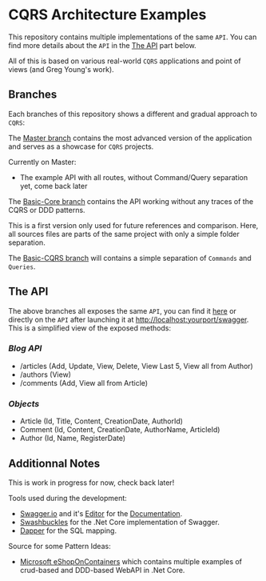 # CQRS Architecture Examples

This repository contains multiple implementations of the same `API`. You can find more details about the `API` in the [The API](https://github.com/Adraca/CQRS-Architecture-Examples#blog-api) part below.

All of this is based on various real-world `CQRS` applications and point of views (and Greg Young's work).

## Branches

Each branches of this repository shows a different and gradual approach to `CQRS`:

The [Master branch](https://github.com/Adraca/CQRS-Architecture-Examples/tree/master) contains the most advanced version of the application and serves as a showcase for `CQRS` projects.

Currently on Master:

- The example API with all routes, without Command/Query separation yet, come back later

The [Basic-Core branch](https://github.com/Adraca/CQRS-Architecture-Examples/tree/basic-core) contains the API working without any traces of the CQRS or DDD patterns.

This is a first version only used for future references and comparison. Here, all sources files are parts of the same project with only a simple folder separation.

The [Basic-CQRS branch](https://github.com/Adraca/CQRS-Architecture-Examples/tree/basic-cqrs) will contains a simple separation of `Commands` and `Queries`.


## The API

The above branches all exposes the same `API`, you can find it [here](https://github.com/Adraca/CQRS-Architecture-Examples/blob/master/swagger.yaml) or directly on the `API` after launching it at [http://localhost:yourport/swagger](http://localhost:yourport/swagger). This is a simplified view of the exposed methods:

### _Blog API_

- /articles (Add, Update, View, Delete, View Last 5, View all from Author)
- /authors (View)
- /comments (Add, View all from Article)

### _Objects_

- Article (Id, Title, Content, CreationDate, AuthorId)
- Comment (Id, Content, CreationDate, AuthorName, ArticleId)
- Author (Id, Name, RegisterDate)

## Additionnal Notes

This is work in progress for now, check back later!

Tools used during the development:

- [Swagger.io](swagger.io) and it's [Editor](https://editor.swagger.io) for the [Documentation](https://github.com/Adraca/CQRS-Architecture-Examples/blob/master/swagger.yaml).
- [Swashbuckles](https://github.com/domaindrivendev/Swashbuckle.AspNetCore) for the .Net Core implementation of Swagger.
- [Dapper](https://github.com/StackExchange/Dapper) for the SQL mapping.

Source for some Pattern Ideas:

- [Microsoft eShopOnContainers](https://github.com/dotnet-architecture/eShopOnContainers) which contains multiple examples of crud-based and DDD-based WebAPI in .Net Core.
